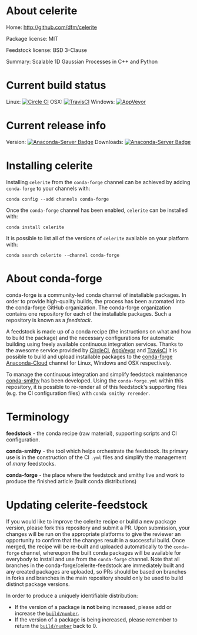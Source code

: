 About celerite
==============

Home: http://github.com/dfm/celerite

Package license: MIT

Feedstock license: BSD 3-Clause

Summary: Scalable 1D Gaussian Processes in C++ and Python



Current build status
====================

Linux: [![Circle CI](https://circleci.com/gh/conda-forge/celerite-feedstock.svg?style=shield)](https://circleci.com/gh/conda-forge/celerite-feedstock)
OSX: [![TravisCI](https://travis-ci.org/conda-forge/celerite-feedstock.svg?branch=master)](https://travis-ci.org/conda-forge/celerite-feedstock)
Windows: [![AppVeyor](https://ci.appveyor.com/api/projects/status/github/conda-forge/celerite-feedstock?svg=True)](https://ci.appveyor.com/project/conda-forge/celerite-feedstock/branch/master)

Current release info
====================
Version: [![Anaconda-Server Badge](https://anaconda.org/conda-forge/celerite/badges/version.svg)](https://anaconda.org/conda-forge/celerite)
Downloads: [![Anaconda-Server Badge](https://anaconda.org/conda-forge/celerite/badges/downloads.svg)](https://anaconda.org/conda-forge/celerite)

Installing celerite
===================

Installing `celerite` from the `conda-forge` channel can be achieved by adding `conda-forge` to your channels with:

```
conda config --add channels conda-forge
```

Once the `conda-forge` channel has been enabled, `celerite` can be installed with:

```
conda install celerite
```

It is possible to list all of the versions of `celerite` available on your platform with:

```
conda search celerite --channel conda-forge
```


About conda-forge
=================

conda-forge is a community-led conda channel of installable packages.
In order to provide high-quality builds, the process has been automated into the
conda-forge GitHub organization. The conda-forge organization contains one repository
for each of the installable packages. Such a repository is known as a *feedstock*.

A feedstock is made up of a conda recipe (the instructions on what and how to build
the package) and the necessary configurations for automatic building using freely
available continuous integration services. Thanks to the awesome service provided by
[CircleCI](https://circleci.com/), [AppVeyor](http://www.appveyor.com/)
and [TravisCI](https://travis-ci.org/) it is possible to build and upload installable
packages to the [conda-forge](https://anaconda.org/conda-forge)
[Anaconda-Cloud](http://docs.anaconda.org/) channel for Linux, Windows and OSX respectively.

To manage the continuous integration and simplify feedstock maintenance
[conda-smithy](http://github.com/conda-forge/conda-smithy) has been developed.
Using the ``conda-forge.yml`` within this repository, it is possible to re-render all of
this feedstock's supporting files (e.g. the CI configuration files) with ``conda smithy rerender``.


Terminology
===========

**feedstock** - the conda recipe (raw material), supporting scripts and CI configuration.

**conda-smithy** - the tool which helps orchestrate the feedstock.
                   Its primary use is in the construction of the CI ``.yml`` files
                   and simplify the management of *many* feedstocks.

**conda-forge** - the place where the feedstock and smithy live and work to
                  produce the finished article (built conda distributions)


Updating celerite-feedstock
===========================

If you would like to improve the celerite recipe or build a new
package version, please fork this repository and submit a PR. Upon submission,
your changes will be run on the appropriate platforms to give the reviewer an
opportunity to confirm that the changes result in a successful build. Once
merged, the recipe will be re-built and uploaded automatically to the
`conda-forge` channel, whereupon the built conda packages will be available for
everybody to install and use from the `conda-forge` channel.
Note that all branches in the conda-forge/celerite-feedstock are
immediately built and any created packages are uploaded, so PRs should be based
on branches in forks and branches in the main repository should only be used to
build distinct package versions.

In order to produce a uniquely identifiable distribution:
 * If the version of a package **is not** being increased, please add or increase
   the [``build/number``](http://conda.pydata.org/docs/building/meta-yaml.html#build-number-and-string).
 * If the version of a package **is** being increased, please remember to return
   the [``build/number``](http://conda.pydata.org/docs/building/meta-yaml.html#build-number-and-string)
   back to 0.
